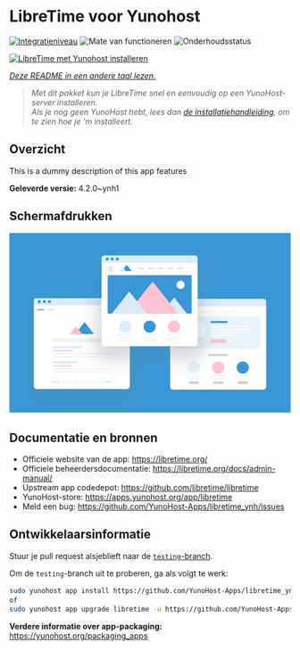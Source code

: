 <!--
NB: Deze README is automatisch gegenereerd door <https://github.com/YunoHost/apps/tree/master/tools/readme_generator>
Hij mag NIET handmatig aangepast worden.
-->

# LibreTime voor Yunohost

[![Integratieniveau](https://dash.yunohost.org/integration/libretime.svg)](https://ci-apps.yunohost.org/ci/apps/libretime/) ![Mate van functioneren](https://ci-apps.yunohost.org/ci/badges/libretime.status.svg) ![Onderhoudsstatus](https://ci-apps.yunohost.org/ci/badges/libretime.maintain.svg)

[![LibreTime met Yunohost installeren](https://install-app.yunohost.org/install-with-yunohost.svg)](https://install-app.yunohost.org/?app=libretime)

*[Deze README in een andere taal lezen.](./ALL_README.md)*

> *Met dit pakket kun je LibreTime snel en eenvoudig op een YunoHost-server installeren.*  
> *Als je nog geen YunoHost hebt, lees dan [de installatiehandleiding](https://yunohost.org/install), om te zien hoe je 'm installeert.*

## Overzicht

This is a dummy description of this app features


**Geleverde versie:** 4.2.0~ynh1

## Schermafdrukken

![Schermafdrukken van LibreTime](./doc/screenshots/example.jpg)

## Documentatie en bronnen

- Officiele website van de app: <https://libretime.org/>
- Officiele beheerdersdocumentatie: <https://libretime.org/docs/admin-manual/>
- Upstream app codedepot: <https://github.com/libretime/libretime>
- YunoHost-store: <https://apps.yunohost.org/app/libretime>
- Meld een bug: <https://github.com/YunoHost-Apps/libretime_ynh/issues>

## Ontwikkelaarsinformatie

Stuur je pull request alsjeblieft naar de [`testing`-branch](https://github.com/YunoHost-Apps/libretime_ynh/tree/testing).

Om de `testing`-branch uit te proberen, ga als volgt te werk:

```bash
sudo yunohost app install https://github.com/YunoHost-Apps/libretime_ynh/tree/testing --debug
of
sudo yunohost app upgrade libretime -u https://github.com/YunoHost-Apps/libretime_ynh/tree/testing --debug
```

**Verdere informatie over app-packaging:** <https://yunohost.org/packaging_apps>
